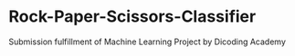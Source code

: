 # Rock-Paper-Scissors-Classifier
Submission fulfillment of Machine Learning Project by Dicoding Academy
